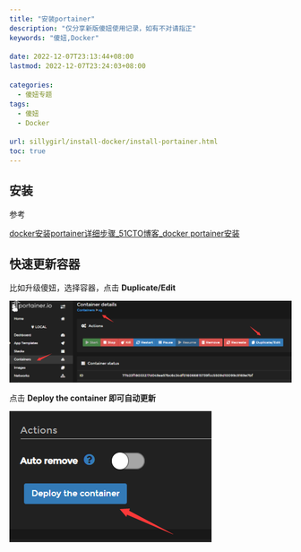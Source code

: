```yaml
---
title: "安装portainer"
description: "仅分享新版傻妞使用记录，如有不对请指正"
keywords: "傻妞,Docker"

date: 2022-12-07T23:13:44+08:00
lastmod: 2022-12-07T23:24:03+08:00

categories:
  - 傻妞专题
tags:
  - 傻妞
  - Docker

url: sillygirl/install-docker/install-portainer.html
toc: true
---
```

## 安装

参考 

[docker安装portainer详细步骤_51CTO博客_docker portainer安装](https://blog.51cto.com/u_15309736/5218048)

## 快速更新容器

比如升级傻妞，选择容器，点击 **Duplicate/Edit**

![image.png](install-portainer/image.png)

点击 **Deploy the container 即可自动更新**

![image.png](install-portainer/image1.png)

